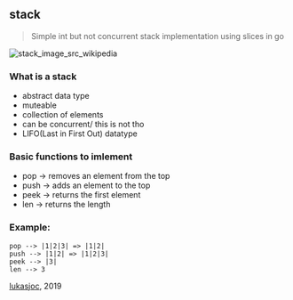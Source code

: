 ## stack

> Simple int but not concurrent stack implementation using slices in go

![stack_image_src_wikipedia](https://upload.wikimedia.org/wikipedia/commons/b/b4/Lifo_stack.png)

### What is a stack
- abstract data type
- muteable
- collection of elements
- can be concurrent/ this is not tho
- LIFO(Last in First Out) datatype

### Basic functions to imlement
- pop -> removes an element from the top
- push -> adds an element to the top
- peek -> returns the first element
- len -> returns the length

### Example:
```
pop --> |1|2|3| => |1|2|
push --> |1|2| => |1|2|3|
peek --> |3|
len --> 3
```

[lukasjoc](https://lukasjoc.com), 2019 
